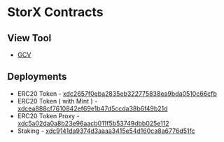# StorX Contracts

## View Tool

- [GCV](http://gcv.raavan.online)

## Deployments

- ERC20 Token - [xdc2657f0eba2835eb322775838ea9bda0510c66cfb](https://explorer.apothem.network/addr/xdc2657f0eba2835eb322775838ea9bda0510c66cfb)
- ERC20 Token ( with Mint ) - [xdcea888cf7610842ef69e1b47d5ccda38b6f49b21d](https://explorer.apothem.network/addr/xdcea888cf7610842ef69e1b47d5ccda38b6f49b21d)
- ERC20 Token Proxy  - [xdc5a02da0a8b23e96aacb011f5b53749dbb025e112](https://explorer.apothem.network/addr/xdc5a02da0a8b23e96aacb011f5b53749dbb025e112)
- Staking - [xdc9141da9374d3aaaa3415e54d160ca8a6776d51fc](https://explorer.apothem.network/addr/xdc9141da9374d3aaaa3415e54d160ca8a6776d51fc)
